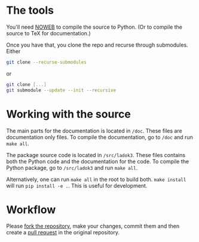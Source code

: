 # The tools

You'll need [NOWEB](https://www.cs.tufts.edu/~nr/noweb/) to compile the source 
to Python. (Or to compile the source to TeX for documentation.)

Once you have that, you clone the repo and recurse through submodules. Either
```bash
git clone --recurse-submodules
```
or
```bash
git clone [...]
git submodule --update --init --recursive
```

# Working with the source

The main parts for the documentation is located in `/doc`. These files are 
documentation only files. To compile the documentation, go to `/doc` and run 
`make all`.

The package source code is located in `/src/ladok3`. These files contains both 
the Python code and the documentation for the code. To compile the Python 
package, go to `/src/ladok3` and run `make all`.

Alternatively, one can run `make all` in the root to build both. `make install` 
will run `pip install -e .`. This is useful for development.


# Workflow

Please [fork the repository][ForkARepo], make your changes, commit them and 
then create a [pull request][PullRequest] in the original repository.

[ForkARepo]: https://help.github.com/articles/fork-a-repo/
[PullRequest]: https://help.github.com/articles/using-pull-requests/

